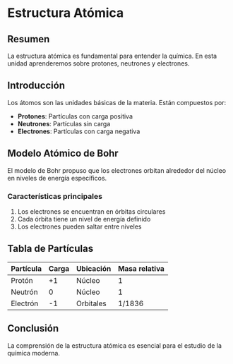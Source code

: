 # Estructura Atómica

## Resumen

La estructura atómica es fundamental para entender la química. En esta unidad aprenderemos sobre protones, neutrones y electrones.

## Introducción

Los átomos son las unidades básicas de la materia. Están compuestos por:

- **Protones**: Partículas con carga positiva
- **Neutrones**: Partículas sin carga
- **Electrones**: Partículas con carga negativa

## Modelo Atómico de Bohr

El modelo de Bohr propuso que los electrones orbitan alrededor del núcleo en niveles de energía específicos.

### Características principales

1. Los electrones se encuentran en órbitas circulares
2. Cada órbita tiene un nivel de energía definido
3. Los electrones pueden saltar entre niveles

## Tabla de Partículas

| Partícula | Carga | Ubicación | Masa relativa |
|-----------|-------|-----------|---------------|
| Protón    | +1    | Núcleo    | 1             |
| Neutrón   | 0     | Núcleo    | 1             |
| Electrón  | -1    | Orbitales | 1/1836        |

## Conclusión

La comprensión de la estructura atómica es esencial para el estudio de la química moderna.
